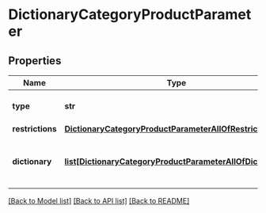 # DictionaryCategoryProductParameter

## Properties
Name | Type | Description | Notes
------------ | ------------- | ------------- | -------------
**type** | **str** |  | [optional] [default to 'dictionary']
**restrictions** | [**DictionaryCategoryProductParameterAllOfRestrictions**](DictionaryCategoryProductParameterAllOfRestrictions.md) |  | [optional] 
**dictionary** | [**list[DictionaryCategoryProductParameterAllOfDictionary]**](DictionaryCategoryProductParameterAllOfDictionary.md) | Defines the values accepted for this parameter. | [optional] 

[[Back to Model list]](../README.md#documentation-for-models) [[Back to API list]](../README.md#documentation-for-api-endpoints) [[Back to README]](../README.md)


